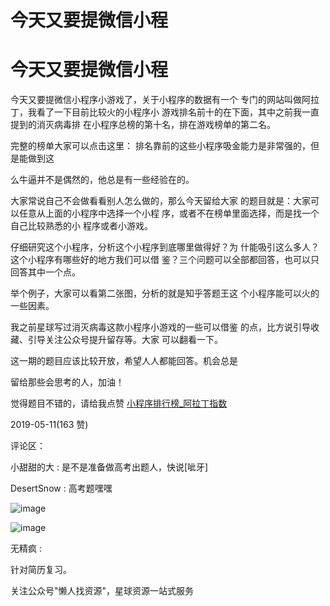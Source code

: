 # 今天又要提微信小程

# 今天又要提微信小程

今天又要提微信小程序小游戏了，关于小程序的数据有一个 专门的网站叫做阿拉丁，我看了一下目前比较火的小程序小 游戏排名前十的在下面，其中之前我一直提到的消灭病毒排 在小程序总榜的第十名，排在游戏榜单的第二名。

完整的榜单大家可以点击这里： 排名靠前的这些小程序吸金能力是非常强的，但是能做到这

么牛逼并不是偶然的，他总是有一些经验在的。

大家常说自己不会做看看别人怎么做的，那么今天留给大家 的题目就是：大家可以任意从上面的小程序中选择一个小程 序，或者不在榜单里面选择，而是找一个自己比较熟悉的小 程序或者小游戏。

仔细研究这个小程序，分析这个小程序到底哪里做得好？为 什能吸引这么多人？这个小程序有哪些好的地方我们可以借 鉴？三个问题可以全部都回答，也可以只回答其中一个点。

举个例子，大家可以看第二张图，分析的就是知乎答题王这 个小程序能可以火的一些因素。

我之前星球写过消灭病毒这款小程序小游戏的一些可以借鉴 的点，比方说引导收藏、引导关注公众号提升留存等。大家 可以翻看一下。

这一期的题目应该比较开放，希望人人都能回答。机会总是

留给那些会思考的人，加油！

觉得题目不错的，请给我点赞 [小程序排行榜](http://aldzs.com/toplist/)[_](http://aldzs.com/toplist/)[阿拉丁指数](http://aldzs.com/toplist/)

2019-05-11(163 赞)

评论区：

小甜甜的大 : 是不是准备做高考出题人，快说[呲牙]

DesertSnow : 高考题嘿嘿

![image](img/Image_128.png)

![image](img/Image_129.png)

无精疯 :

针对简历复习。

关注公众号"懒人找资源"，星球资源一站式服务